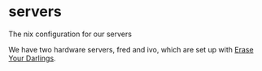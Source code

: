 # servers
The nix configuration for our servers

We have two hardware servers, fred and ivo, which are set up with [Erase Your Darlings].

[Erase Your Darlings]: https://grahamc.com/blog/erase-your-darlings
